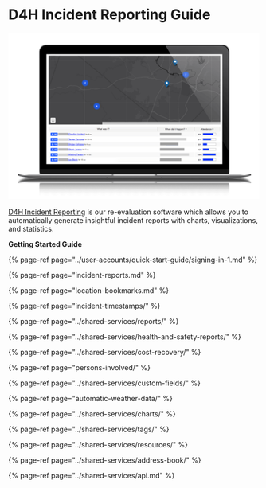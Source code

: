 # D4H Incident Reporting Guide

![](../.gitbook/assets/incident-reporting.png)

[D4H Incident Reporting](https://d4htechnologies.com/incident-reporting) is our re-evaluation software which allows you to automatically generate insightful incident reports with charts, visualizations, and statistics. 

**Getting Started Guide**

{% page-ref page="../user-accounts/quick-start-guide/signing-in-1.md" %}

{% page-ref page="incident-reports.md" %}

{% page-ref page="location-bookmarks.md" %}

{% page-ref page="incident-timestamps/" %}

{% page-ref page="../shared-services/reports/" %}

{% page-ref page="../shared-services/health-and-safety-reports/" %}

{% page-ref page="../shared-services/cost-recovery/" %}

{% page-ref page="persons-involved/" %}

{% page-ref page="../shared-services/custom-fields/" %}

{% page-ref page="automatic-weather-data/" %}

{% page-ref page="../shared-services/charts/" %}

{% page-ref page="../shared-services/tags/" %}

{% page-ref page="../shared-services/resources/" %}

{% page-ref page="../shared-services/address-book/" %}

{% page-ref page="../shared-services/api.md" %}

